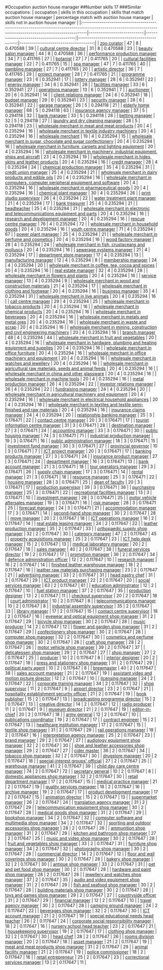 #Occupation auction house manager
##Number skills 17
###Similar occupations:
| occupation                                                                                                                                                    |   skills in this occupation |   skills that match auction house manager |   percentage match with auction house manager |   skills not in auction house manager |
|:--------------------------------------------------------------------------------------------------------------------------------------------------------------|----------------------------:|------------------------------------------:|----------------------------------------------:|--------------------------------------:|
| [zoo curator](zoo_curator.md)                                                                                                                                 |                          47 |                                         8 |                                      0.470588 |                                    39 |
| [cultural centre director](cultural_centre_director.md)                                                                                                       |                          31 |                                         8 |                                      0.470588 |                                    23 |
| [beauty salon manager](beauty_salon_manager.md)                                                                                                               |                          44 |                                         8 |                                      0.470588 |                                    36 |
| [performance production manager](performance_production_manager.md)                                                                                           |                          34 |                                         7 |                                      0.411765 |                                    27 |
| [botanist](botanist.md)                                                                                                                                       |                          27 |                                         7 |                                      0.411765 |                                    20 |
| [cultural facilities manager](cultural_facilities_manager.md)                                                                                                 |                          22 |                                         7 |                                      0.411765 |                                    15 |
| [spa manager](spa_manager.md)                                                                                                                                 |                          47 |                                         7 |                                      0.411765 |                                    40 |
| [gambling manager](gambling_manager.md)                                                                                                                       |                          27 |                                         7 |                                      0.411765 |                                    20 |
| [artistic director](artistic_director.md)                                                                                                                     |                          36 |                                         7 |                                      0.411765 |                                    29 |
| [project manager](project_manager.md)                                                                                                                         |                          28 |                                         7 |                                      0.411765 |                                    21 |
| [programme manager](programme_manager.md)                                                                                                                     |                          23 |                                         6 |                                      0.352941 |                                    17 |
| [lottery manager](lottery_manager.md)                                                                                                                         |                          28 |                                         6 |                                      0.352941 |                                    22 |
| [energy manager](energy_manager.md)                                                                                                                           |                          34 |                                         6 |                                      0.352941 |                                    28 |
| [facilities manager](facilities_manager.md)                                                                                                                   |                          33 |                                         6 |                                      0.352941 |                                    27 |
| [operations manager](operations_manager.md)                                                                                                                   |                          13 |                                         6 |                                      0.352941 |                                     7 |
| [auctioneer](auctioneer.md)                                                                                                                                   |                          20 |                                         6 |                                      0.352941 |                                    14 |
| [client relations manager](client_relations_manager.md)                                                                                                       |                          24 |                                         6 |                                      0.352941 |                                    18 |
| [budget manager](budget_manager.md)                                                                                                                           |                          29 |                                         6 |                                      0.352941 |                                    23 |
| [security manager](security_manager.md)                                                                                                                       |                          28 |                                         6 |                                      0.352941 |                                    22 |
| [garage manager](garage_manager.md)                                                                                                                           |                          26 |                                         5 |                                      0.294118 |                                    21 |
| [elderly home manager](elderly_home_manager.md)                                                                                                               |                          68 |                                         5 |                                      0.294118 |                                    63 |
| [insurance agency manager](insurance_agency_manager.md)                                                                                                       |                          37 |                                         5 |                                      0.294118 |                                    32 |
| [bank manager](bank_manager.md)                                                                                                                               |                          33 |                                         5 |                                      0.294118 |                                    28 |
| [betting manager](betting_manager.md)                                                                                                                         |                          32 |                                         5 |                                      0.294118 |                                    27 |
| [laundry and dry cleaning manager](laundry_and_dry_cleaning_manager.md)                                                                                       |                          28 |                                         5 |                                      0.294118 |                                    23 |
| [wholesale merchant in meat and meat products](wholesale_merchant_in_meat_and_meat_products.md)                                                               |                          20 |                                         4 |                                      0.235294 |                                    16 |
| [wholesale merchant in textile industry machinery](wholesale_merchant_in_textile_industry_machinery.md)                                                       |                          20 |                                         4 |                                      0.235294 |                                    16 |
| [wholesale merchant](wholesale_merchant.md)                                                                                                                   |                          19 |                                         4 |                                      0.235294 |                                    15 |
| [wholesale merchant in sugar, chocolate and sugar confectionery](wholesale_merchant_in_sugar,_chocolate_and_sugar_confectionery.md)                           |                          20 |                                         4 |                                      0.235294 |                                    16 |
| [wholesale merchant in furniture, carpets and lighting equipment](wholesale_merchant_in_furniture,_carpets_and_lighting_equipment.md)                         |                          20 |                                         4 |                                      0.235294 |                                    16 |
| [wholesale merchant in machinery, industrial equipment, ships and aircraft](wholesale_merchant_in_machinery,_industrial_equipment,_ships_and_aircraft.md)     |                          23 |                                         4 |                                      0.235294 |                                    19 |
| [wholesale merchant in hides, skins and leather products](wholesale_merchant_in_hides,_skins_and_leather_products.md)                                         |                          20 |                                         4 |                                      0.235294 |                                    16 |
| [credit manager](credit_manager.md)                                                                                                                           |                          28 |                                         4 |                                      0.235294 |                                    24 |
| [chemical production manager](chemical_production_manager.md)                                                                                                 |                          35 |                                         4 |                                      0.235294 |                                    31 |
| [credit union manager](credit_union_manager.md)                                                                                                               |                          25 |                                         4 |                                      0.235294 |                                    21 |
| [wholesale merchant in dairy products and edible oils](wholesale_merchant_in_dairy_products_and_edible_oils.md)                                               |                          20 |                                         4 |                                      0.235294 |                                    16 |
| [wholesale merchant in computers, computer peripheral equipment and software](wholesale_merchant_in_computers,_computer_peripheral_equipment_and_software.md) |                          20 |                                         4 |                                      0.235294 |                                    16 |
| [wholesale merchant in pharmaceutical goods](wholesale_merchant_in_pharmaceutical_goods.md)                                                                   |                          20 |                                         4 |                                      0.235294 |                                    16 |
| [chemical plant manager](chemical_plant_manager.md)                                                                                                           |                          30 |                                         4 |                                      0.235294 |                                    26 |
| [print studio supervisor](print_studio_supervisor.md)                                                                                                         |                          26 |                                         4 |                                      0.235294 |                                    22 |
| [water treatment plant manager](water_treatment_plant_manager.md)                                                                                             |                          21 |                                         4 |                                      0.235294 |                                    17 |
| [bank treasurer](bank_treasurer.md)                                                                                                                           |                          25 |                                         4 |                                      0.235294 |                                    21 |
| [headteacher](headteacher.md)                                                                                                                                 |                          25 |                                         4 |                                      0.235294 |                                    21 |
| [wholesale merchant in electronic and telecommunications equipment and parts](wholesale_merchant_in_electronic_and_telecommunications_equipment_and_parts.md) |                          20 |                                         4 |                                      0.235294 |                                    16 |
| [research and development manager](research_and_development_manager.md)                                                                                       |                          20 |                                         4 |                                      0.235294 |                                    16 |
| [rescue centre manager](rescue_centre_manager.md)                                                                                                             |                          76 |                                         4 |                                      0.235294 |                                    72 |
| [wholesale merchant in household goods](wholesale_merchant_in_household_goods.md)                                                                             |                          20 |                                         4 |                                      0.235294 |                                    16 |
| [youth centre manager](youth_centre_manager.md)                                                                                                               |                          71 |                                         4 |                                      0.235294 |                                    67 |
| [power plant manager](power_plant_manager.md)                                                                                                                 |                          25 |                                         4 |                                      0.235294 |                                    21 |
| [wholesale merchant in perfume and cosmetics](wholesale_merchant_in_perfume_and_cosmetics.md)                                                                 |                          20 |                                         4 |                                      0.235294 |                                    16 |
| [wood factory manager](wood_factory_manager.md)                                                                                                               |                          28 |                                         4 |                                      0.235294 |                                    24 |
| [wholesale merchant in fish, crustaceans and molluscs](wholesale_merchant_in_fish,_crustaceans_and_molluscs.md)                                               |                          20 |                                         4 |                                      0.235294 |                                    16 |
| [sewerage systems manager](sewerage_systems_manager.md)                                                                                                       |                          21 |                                         4 |                                      0.235294 |                                    17 |
| [department store manager](department_store_manager.md)                                                                                                       |                          17 |                                         4 |                                      0.235294 |                                    13 |
| [manufacturing manager](manufacturing_manager.md)                                                                                                             |                          12 |                                         4 |                                      0.235294 |                                     8 |
| [membership manager](membership_manager.md)                                                                                                                   |                          24 |                                         4 |                                      0.235294 |                                    20 |
| [wholesale merchant in coffee, tea, cocoa and spices](wholesale_merchant_in_coffee,_tea,_cocoa_and_spices.md)                                                 |                          20 |                                         4 |                                      0.235294 |                                    16 |
| [real estate manager](real_estate_manager.md)                                                                                                                 |                          32 |                                         4 |                                      0.235294 |                                    28 |
| [wholesale merchant in flowers and plants](wholesale_merchant_in_flowers_and_plants.md)                                                                       |                          20 |                                         4 |                                      0.235294 |                                    16 |
| [service manager](service_manager.md)                                                                                                                         |                          13 |                                         4 |                                      0.235294 |                                     9 |
| [wholesale merchant in wood and construction materials](wholesale_merchant_in_wood_and_construction_materials.md)                                             |                          21 |                                         4 |                                      0.235294 |                                    17 |
| [wholesale merchant in clothing and footwear](wholesale_merchant_in_clothing_and_footwear.md)                                                                 |                          20 |                                         4 |                                      0.235294 |                                    16 |
| [business manager](business_manager.md)                                                                                                                       |                          35 |                                         4 |                                      0.235294 |                                    31 |
| [wholesale merchant in live animals](wholesale_merchant_in_live_animals.md)                                                                                   |                          20 |                                         4 |                                      0.235294 |                                    16 |
| [call centre manager](call_centre_manager.md)                                                                                                                 |                          29 |                                         4 |                                      0.235294 |                                    25 |
| [wholesale merchant in tobacco products](wholesale_merchant_in_tobacco_products.md)                                                                           |                          20 |                                         4 |                                      0.235294 |                                    16 |
| [wholesale merchant in chemical products](wholesale_merchant_in_chemical_products.md)                                                                         |                          20 |                                         4 |                                      0.235294 |                                    16 |
| [wholesale merchant in beverages](wholesale_merchant_in_beverages.md)                                                                                         |                          20 |                                         4 |                                      0.235294 |                                    16 |
| [wholesale merchant in metals and metal ores](wholesale_merchant_in_metals_and_metal_ores.md)                                                                 |                          20 |                                         4 |                                      0.235294 |                                    16 |
| [wholesale merchant in waste and scrap](wholesale_merchant_in_waste_and_scrap.md)                                                                             |                          20 |                                         4 |                                      0.235294 |                                    16 |
| [wholesale merchant in mining, construction and civil engineering machinery](wholesale_merchant_in_mining,_construction_and_civil_engineering_machinery.md)   |                          20 |                                         4 |                                      0.235294 |                                    16 |
| [branch manager](branch_manager.md)                                                                                                                           |                          48 |                                         4 |                                      0.235294 |                                    44 |
| [wholesale merchant in fruit and vegetables](wholesale_merchant_in_fruit_and_vegetables.md)                                                                   |                          20 |                                         4 |                                      0.235294 |                                    16 |
| [wholesale merchant in hardware, plumbing and heating equipment and supplies](wholesale_merchant_in_hardware,_plumbing_and_heating_equipment_and_supplies.md) |                          20 |                                         4 |                                      0.235294 |                                    16 |
| [wholesale merchant in office furniture](wholesale_merchant_in_office_furniture.md)                                                                           |                          20 |                                         4 |                                      0.235294 |                                    16 |
| [wholesale merchant in office machinery and equipment](wholesale_merchant_in_office_machinery_and_equipment.md)                                               |                          20 |                                         4 |                                      0.235294 |                                    16 |
| [wholesale merchant in watches and jewellery](wholesale_merchant_in_watches_and_jewellery.md)                                                                 |                          20 |                                         4 |                                      0.235294 |                                    16 |
| [wholesale merchant in agricultural raw materials, seeds and animal feeds](wholesale_merchant_in_agricultural_raw_materials,_seeds_and_animal_feeds.md)       |                          20 |                                         4 |                                      0.235294 |                                    16 |
| [wholesale merchant in china and other glassware](wholesale_merchant_in_china_and_other_glassware.md)                                                         |                          20 |                                         4 |                                      0.235294 |                                    16 |
| [wholesale merchant in machine tools](wholesale_merchant_in_machine_tools.md)                                                                                 |                          20 |                                         4 |                                      0.235294 |                                    16 |
| [metal production manager](metal_production_manager.md)                                                                                                       |                          26 |                                         4 |                                      0.235294 |                                    22 |
| [investor relations manager](investor_relations_manager.md)                                                                                                   |                          26 |                                         4 |                                      0.235294 |                                    22 |
| [fundraising manager](fundraising_manager.md)                                                                                                                 |                          24 |                                         4 |                                      0.235294 |                                    20 |
| [wholesale merchant in agricultural machinery and equipment](wholesale_merchant_in_agricultural_machinery_and_equipment.md)                                   |                          20 |                                         4 |                                      0.235294 |                                    16 |
| [wholesale merchant in electrical household appliances](wholesale_merchant_in_electrical_household_appliances.md)                                             |                          20 |                                         4 |                                      0.235294 |                                    16 |
| [wholesale merchant in textiles and textile semi-finished and raw materials](wholesale_merchant_in_textiles_and_textile_semi-finished_and_raw_materials.md)   |                          20 |                                         4 |                                      0.235294 |                                    16 |
| [insurance claims manager](insurance_claims_manager.md)                                                                                                       |                          24 |                                         4 |                                      0.235294 |                                    20 |
| [relationship banking manager](relationship_banking_manager.md)                                                                                               |                          25 |                                         3 |                                      0.176471 |                                    22 |
| [contact centre manager](contact_centre_manager.md)                                                                                                           |                          20 |                                         3 |                                      0.176471 |                                    17 |
| [tourist information centre manager](tourist_information_centre_manager.md)                                                                                   |                          31 |                                         3 |                                      0.176471 |                                    28 |
| [destination manager](destination_manager.md)                                                                                                                 |                          27 |                                         3 |                                      0.176471 |                                    24 |
| [accounting manager](accounting_manager.md)                                                                                                                   |                          33 |                                         3 |                                      0.176471 |                                    30 |
| [public housing manager](public_housing_manager.md)                                                                                                           |                          74 |                                         3 |                                      0.176471 |                                    71 |
| [industrial production manager](industrial_production_manager.md)                                                                                             |                          19 |                                         3 |                                      0.176471 |                                    16 |
| [public administration manager](public_administration_manager.md)                                                                                             |                          18 |                                         3 |                                      0.176471 |                                    15 |
| [investment fund manager](investment_fund_manager.md)                                                                                                         |                          30 |                                         3 |                                      0.176471 |                                    27 |
| [provincial governor](provincial_governor.md)                                                                                                                 |                          10 |                                         3 |                                      0.176471 |                                     7 |
| [ICT project manager](ICT_project_manager.md)                                                                                                                 |                          20 |                                         3 |                                      0.176471 |                                    17 |
| [banking products manager](banking_products_manager.md)                                                                                                       |                          27 |                                         3 |                                      0.176471 |                                    24 |
| [insurance product manager](insurance_product_manager.md)                                                                                                     |                          27 |                                         3 |                                      0.176471 |                                    24 |
| [department manager](department_manager.md)                                                                                                                   |                          16 |                                         3 |                                      0.176471 |                                    13 |
| [bank account manager](bank_account_manager.md)                                                                                                               |                          21 |                                         3 |                                      0.176471 |                                    18 |
| [tour operators manager](tour_operators_manager.md)                                                                                                           |                          29 |                                         3 |                                      0.176471 |                                    26 |
| [supply chain manager](supply_chain_manager.md)                                                                                                               |                          17 |                                         3 |                                      0.176471 |                                    14 |
| [rental manager](rental_manager.md)                                                                                                                           |                          21 |                                         3 |                                      0.176471 |                                    18 |
| [resource manager](resource_manager.md)                                                                                                                       |                          25 |                                         3 |                                      0.176471 |                                    22 |
| [housing manager](housing_manager.md)                                                                                                                         |                          28 |                                         3 |                                      0.176471 |                                    25 |
| [dean of faculty](dean_of_faculty.md)                                                                                                                         |                          20 |                                         3 |                                      0.176471 |                                    17 |
| [production supervisor](production_supervisor.md)                                                                                                             |                          39 |                                         3 |                                      0.176471 |                                    36 |
| [purchasing manager](purchasing_manager.md)                                                                                                                   |                          25 |                                         3 |                                      0.176471 |                                    22 |
| [recreational facilities manager](recreational_facilities_manager.md)                                                                                         |                          13 |                                         3 |                                      0.176471 |                                    10 |
| [investment manager](investment_manager.md)                                                                                                                   |                          28 |                                         3 |                                      0.176471 |                                    25 |
| [motor vehicle aftersales manager](motor_vehicle_aftersales_manager.md)                                                                                       |                          19 |                                         3 |                                      0.176471 |                                    16 |
| [risk manager](risk_manager.md)                                                                                                                               |                          28 |                                         3 |                                      0.176471 |                                    25 |
| [forecast manager](forecast_manager.md)                                                                                                                       |                          24 |                                         3 |                                      0.176471 |                                    21 |
| [accommodation manager](accommodation_manager.md)                                                                                                             |                          17 |                                         3 |                                      0.176471 |                                    14 |
| [second-hand shop manager](second-hand_shop_manager.md)                                                                                                       |                          30 |                                         2 |                                      0.117647 |                                    28 |
| [move manager](move_manager.md)                                                                                                                               |                          20 |                                         2 |                                      0.117647 |                                    18 |
| [ICT operations manager](ICT_operations_manager.md)                                                                                                           |                          16 |                                         2 |                                      0.117647 |                                    14 |
| [real estate leasing manager](real_estate_leasing_manager.md)                                                                                                 |                          24 |                                         2 |                                      0.117647 |                                    22 |
| [leather production manager](leather_production_manager.md)                                                                                                   |                          35 |                                         2 |                                      0.117647 |                                    33 |
| [orthopaedic supply shop manager](orthopaedic_supply_shop_manager.md)                                                                                         |                          32 |                                         2 |                                      0.117647 |                                    30 |
| [category manager](category_manager.md)                                                                                                                       |                          47 |                                         2 |                                      0.117647 |                                    45 |
| [property acquisitions manager](property_acquisitions_manager.md)                                                                                             |                          25 |                                         2 |                                      0.117647 |                                    23 |
| [ICT help desk manager](ICT_help_desk_manager.md)                                                                                                             |                          15 |                                         2 |                                      0.117647 |                                    13 |
| [medical laboratory manager](medical_laboratory_manager.md)                                                                                                   |                          20 |                                         2 |                                      0.117647 |                                    18 |
| [sales manager](sales_manager.md)                                                                                                                             |                          40 |                                         2 |                                      0.117647 |                                    38 |
| [funeral services director](funeral_services_director.md)                                                                                                     |                          19 |                                         2 |                                      0.117647 |                                    17 |
| [promotion manager](promotion_manager.md)                                                                                                                     |                          36 |                                         2 |                                      0.117647 |                                    34 |
| [defence administration officer](defence_administration_officer.md)                                                                                           |                          12 |                                         2 |                                      0.117647 |                                    10 |
| [research manager](research_manager.md)                                                                                                                       |                          16 |                                         2 |                                      0.117647 |                                    14 |
| [finished leather warehouse manager](finished_leather_warehouse_manager.md)                                                                                   |                          18 |                                         2 |                                      0.117647 |                                    16 |
| [leather raw materials purchasing manager](leather_raw_materials_purchasing_manager.md)                                                                       |                          23 |                                         2 |                                      0.117647 |                                    21 |
| [advertising manager](advertising_manager.md)                                                                                                                 |                          33 |                                         2 |                                      0.117647 |                                    31 |
| [head pastry chef](head_pastry_chef.md)                                                                                                                       |                          31 |                                         2 |                                      0.117647 |                                    29 |
| [ICT product manager](ICT_product_manager.md)                                                                                                                 |                          22 |                                         2 |                                      0.117647 |                                    20 |
| [social services manager](social_services_manager.md)                                                                                                         |                          63 |                                         2 |                                      0.117647 |                                    61 |
| [education administrator](education_administrator.md)                                                                                                         |                          12 |                                         2 |                                      0.117647 |                                    10 |
| [fuel station manager](fuel_station_manager.md)                                                                                                               |                          37 |                                         2 |                                      0.117647 |                                    35 |
| [production designer](production_designer.md)                                                                                                                 |                          13 |                                         2 |                                      0.117647 |                                    11 |
| [checkout supervisor](checkout_supervisor.md)                                                                                                                 |                          20 |                                         2 |                                      0.117647 |                                    18 |
| [court administrator](court_administrator.md)                                                                                                                 |                          10 |                                         2 |                                      0.117647 |                                     8 |
| [telecommunications manager](telecommunications_manager.md)                                                                                                   |                          10 |                                         2 |                                      0.117647 |                                     8 |
| [industrial assembly supervisor](industrial_assembly_supervisor.md)                                                                                           |                          35 |                                         2 |                                      0.117647 |                                    33 |
| [library manager](library_manager.md)                                                                                                                         |                          17 |                                         2 |                                      0.117647 |                                    15 |
| [contact centre supervisor](contact_centre_supervisor.md)                                                                                                     |                          18 |                                         2 |                                      0.117647 |                                    16 |
| [eyewear and optical equipment shop manager](eyewear_and_optical_equipment_shop_manager.md)                                                                   |                          31 |                                         2 |                                      0.117647 |                                    29 |
| [bicycle shop manager](bicycle_shop_manager.md)                                                                                                               |                          30 |                                         2 |                                      0.117647 |                                    28 |
| [music producer](music_producer.md)                                                                                                                           |                          14 |                                         2 |                                      0.117647 |                                    12 |
| [flower and garden shop manager](flower_and_garden_shop_manager.md)                                                                                           |                          31 |                                         2 |                                      0.117647 |                                    29 |
| [confectionery shop manager](confectionery_shop_manager.md)                                                                                                   |                          30 |                                         2 |                                      0.117647 |                                    28 |
| [computer shop manager](computer_shop_manager.md)                                                                                                             |                          32 |                                         2 |                                      0.117647 |                                    30 |
| [cosmetics and perfume shop manager](cosmetics_and_perfume_shop_manager.md)                                                                                   |                          30 |                                         2 |                                      0.117647 |                                    28 |
| [craft shop manager](craft_shop_manager.md)                                                                                                                   |                          28 |                                         2 |                                      0.117647 |                                    26 |
| [motor vehicle shop manager](motor_vehicle_shop_manager.md)                                                                                                   |                          39 |                                         2 |                                      0.117647 |                                    37 |
| [delicatessen shop manager](delicatessen_shop_manager.md)                                                                                                     |                          29 |                                         2 |                                      0.117647 |                                    27 |
| [shop manager](shop_manager.md)                                                                                                                               |                          27 |                                         2 |                                      0.117647 |                                    25 |
| [producer](producer.md)                                                                                                                                       |                          10 |                                         2 |                                      0.117647 |                                     8 |
| [interior designer](interior_designer.md)                                                                                                                     |                          20 |                                         2 |                                      0.117647 |                                    18 |
| [press and stationery shop manager](press_and_stationery_shop_manager.md)                                                                                     |                          31 |                                         2 |                                      0.117647 |                                    29 |
| [political party agent](political_party_agent.md)                                                                                                             |                          10 |                                         2 |                                      0.117647 |                                     8 |
| [brewmaster](brewmaster.md)                                                                                                                                   |                          40 |                                         2 |                                      0.117647 |                                    38 |
| [sales account manager](sales_account_manager.md)                                                                                                             |                          21 |                                         2 |                                      0.117647 |                                    19 |
| [assistant video and motion picture director](assistant_video_and_motion_picture_director.md)                                                                 |                          12 |                                         2 |                                      0.117647 |                                    10 |
| [licensing manager](licensing_manager.md)                                                                                                                     |                          24 |                                         2 |                                      0.117647 |                                    22 |
| [corporate training manager](corporate_training_manager.md)                                                                                                   |                          34 |                                         2 |                                      0.117647 |                                    32 |
| [shop supervisor](shop_supervisor.md)                                                                                                                         |                          11 |                                         2 |                                      0.117647 |                                     9 |
| [airport director](airport_director.md)                                                                                                                       |                          23 |                                         2 |                                      0.117647 |                                    21 |
| [hospitality establishment security officer](hospitality_establishment_security_officer.md)                                                                   |                          21 |                                         2 |                                      0.117647 |                                    19 |
| [book publisher](book_publisher.md)                                                                                                                           |                          15 |                                         2 |                                      0.117647 |                                    13 |
| [broadcasting programme director](broadcasting_programme_director.md)                                                                                         |                          15 |                                         2 |                                      0.117647 |                                    13 |
| [creative director](creative_director.md)                                                                                                                     |                          14 |                                         2 |                                      0.117647 |                                    12 |
| [radio producer](radio_producer.md)                                                                                                                           |                          11 |                                         2 |                                      0.117647 |                                     9 |
| [museum director](museum_director.md)                                                                                                                         |                          21 |                                         2 |                                      0.117647 |                                    19 |
| [editor-in-chief](editor-in-chief.md)                                                                                                                         |                          20 |                                         2 |                                      0.117647 |                                    18 |
| [army general](army_general.md)                                                                                                                               |                          12 |                                         2 |                                      0.117647 |                                    10 |
| [publications coordinator](publications_coordinator.md)                                                                                                       |                          19 |                                         2 |                                      0.117647 |                                    17 |
| [contract engineer](contract_engineer.md)                                                                                                                     |                          15 |                                         2 |                                      0.117647 |                                    13 |
| [healthcare institution manager](healthcare_institution_manager.md)                                                                                           |                          17 |                                         2 |                                      0.117647 |                                    15 |
| [textile shop manager](textile_shop_manager.md)                                                                                                               |                          31 |                                         2 |                                      0.117647 |                                    29 |
| [rail operations manager](rail_operations_manager.md)                                                                                                         |                          18 |                                         2 |                                      0.117647 |                                    16 |
| [interpretation agency manager](interpretation_agency_manager.md)                                                                                             |                          25 |                                         2 |                                      0.117647 |                                    23 |
| [brand manager](brand_manager.md)                                                                                                                             |                          29 |                                         2 |                                      0.117647 |                                    27 |
| [audiology equipment shop manager](audiology_equipment_shop_manager.md)                                                                                       |                          32 |                                         2 |                                      0.117647 |                                    30 |
| [shoe and leather accessories shop manager](shoe_and_leather_accessories_shop_manager.md)                                                                     |                          29 |                                         2 |                                      0.117647 |                                    27 |
| [cider master](cider_master.md)                                                                                                                               |                          36 |                                         2 |                                      0.117647 |                                    34 |
| [tobacco shop manager](tobacco_shop_manager.md)                                                                                                               |                          32 |                                         2 |                                      0.117647 |                                    30 |
| [drugstore manager](drugstore_manager.md)                                                                                                                     |                          20 |                                         2 |                                      0.117647 |                                    18 |
| [special-interest groups' official](special-interest_groups'_official.md)                                                                                     |                          27 |                                         2 |                                      0.117647 |                                    25 |
| [warehouse manager](warehouse_manager.md)                                                                                                                     |                          41 |                                         2 |                                      0.117647 |                                    39 |
| [child day care centre manager](child_day_care_centre_manager.md)                                                                                             |                          74 |                                         2 |                                      0.117647 |                                    72 |
| [secretary general](secretary_general.md)                                                                                                                     |                          10 |                                         2 |                                      0.117647 |                                     8 |
| [domestic appliances shop manager](domestic_appliances_shop_manager.md)                                                                                       |                          32 |                                         2 |                                      0.117647 |                                    30 |
| [retail department manager](retail_department_manager.md)                                                                                                     |                          17 |                                         2 |                                      0.117647 |                                    15 |
| [medical practice manager](medical_practice_manager.md)                                                                                                       |                          21 |                                         2 |                                      0.117647 |                                    19 |
| [quality services manager](quality_services_manager.md)                                                                                                       |                          18 |                                         2 |                                      0.117647 |                                    16 |
| [archive manager](archive_manager.md)                                                                                                                         |                          19 |                                         2 |                                      0.117647 |                                    17 |
| [product development manager](product_development_manager.md)                                                                                                 |                          17 |                                         2 |                                      0.117647 |                                    15 |
| [animation director](animation_director.md)                                                                                                                   |                          15 |                                         2 |                                      0.117647 |                                    13 |
| [supermarket manager](supermarket_manager.md)                                                                                                                 |                          26 |                                         2 |                                      0.117647 |                                    24 |
| [translation agency manager](translation_agency_manager.md)                                                                                                   |                          31 |                                         2 |                                      0.117647 |                                    29 |
| [telecommunication equipment shop manager](telecommunication_equipment_shop_manager.md)                                                                       |                          30 |                                         2 |                                      0.117647 |                                    28 |
| [medical goods shop manager](medical_goods_shop_manager.md)                                                                                                   |                          31 |                                         2 |                                      0.117647 |                                    29 |
| [bookshop manager](bookshop_manager.md)                                                                                                                       |                          34 |                                         2 |                                      0.117647 |                                    32 |
| [computer software and multimedia shop manager](computer_software_and_multimedia_shop_manager.md)                                                             |                          34 |                                         2 |                                      0.117647 |                                    32 |
| [sporting and outdoor accessories shop manager](sporting_and_outdoor_accessories_shop_manager.md)                                                             |                          28 |                                         2 |                                      0.117647 |                                    26 |
| [ammunition shop manager](ammunition_shop_manager.md)                                                                                                         |                          31 |                                         2 |                                      0.117647 |                                    29 |
| [kitchen and bathroom shop manager](kitchen_and_bathroom_shop_manager.md)                                                                                     |                          27 |                                         2 |                                      0.117647 |                                    25 |
| [music and video shop manager](music_and_video_shop_manager.md)                                                                                               |                          30 |                                         2 |                                      0.117647 |                                    28 |
| [fruit and vegetables shop manager](fruit_and_vegetables_shop_manager.md)                                                                                     |                          33 |                                         2 |                                      0.117647 |                                    31 |
| [furniture shop manager](furniture_shop_manager.md)                                                                                                           |                          34 |                                         2 |                                      0.117647 |                                    32 |
| [photography shop manager](photography_shop_manager.md)                                                                                                       |                          30 |                                         2 |                                      0.117647 |                                    28 |
| [commercial director](commercial_director.md)                                                                                                                 |                          14 |                                         2 |                                      0.117647 |                                    12 |
| [floor and wall coverings shop manager](floor_and_wall_coverings_shop_manager.md)                                                                             |                          30 |                                         2 |                                      0.117647 |                                    28 |
| [bakery shop manager](bakery_shop_manager.md)                                                                                                                 |                          32 |                                         2 |                                      0.117647 |                                    30 |
| [antique shop manager](antique_shop_manager.md)                                                                                                               |                          33 |                                         2 |                                      0.117647 |                                    31 |
| [pet and pet food shop manager](pet_and_pet_food_shop_manager.md)                                                                                             |                          30 |                                         2 |                                      0.117647 |                                    28 |
| [hardware and paint shop manager](hardware_and_paint_shop_manager.md)                                                                                         |                          28 |                                         2 |                                      0.117647 |                                    26 |
| [jewellery and watches shop manager](jewellery_and_watches_shop_manager.md)                                                                                   |                          37 |                                         2 |                                      0.117647 |                                    35 |
| [audio and video equipment shop manager](audio_and_video_equipment_shop_manager.md)                                                                           |                          31 |                                         2 |                                      0.117647 |                                    29 |
| [fish and seafood shop manager](fish_and_seafood_shop_manager.md)                                                                                             |                          30 |                                         2 |                                      0.117647 |                                    28 |
| [building materials shop manager](building_materials_shop_manager.md)                                                                                         |                          30 |                                         2 |                                      0.117647 |                                    28 |
| [toys and games shop manager](toys_and_games_shop_manager.md)                                                                                                 |                          29 |                                         2 |                                      0.117647 |                                    27 |
| [countryside officer](countryside_officer.md)                                                                                                                 |                          31 |                                         2 |                                      0.117647 |                                    29 |
| [financial manager](financial_manager.md)                                                                                                                     |                          12 |                                         2 |                                      0.117647 |                                    10 |
| [travel agency manager](travel_agency_manager.md)                                                                                                             |                          30 |                                         2 |                                      0.117647 |                                    28 |
| [camping ground manager](camping_ground_manager.md)                                                                                                           |                          24 |                                         2 |                                      0.117647 |                                    22 |
| [beverages shop manager](beverages_shop_manager.md)                                                                                                           |                          32 |                                         2 |                                      0.117647 |                                    30 |
| [ICT account manager](ICT_account_manager.md)                                                                                                                 |                          21 |                                         2 |                                      0.117647 |                                    19 |
| [special educational needs head teacher](special_educational_needs_head_teacher.md)                                                                           |                          26 |                                         2 |                                      0.117647 |                                    24 |
| [corporate social responsibility manager](corporate_social_responsibility_manager.md)                                                                         |                          18 |                                         2 |                                      0.117647 |                                    16 |
| [nursery school head teacher](nursery_school_head_teacher.md)                                                                                                 |                          23 |                                         2 |                                      0.117647 |                                    21 |
| [housekeeping supervisor](housekeeping_supervisor.md)                                                                                                         |                          19 |                                         2 |                                      0.117647 |                                    17 |
| [clothing shop manager](clothing_shop_manager.md)                                                                                                             |                          32 |                                         2 |                                      0.117647 |                                    30 |
| [head chef](head_chef.md)                                                                                                                                     |                          28 |                                         2 |                                      0.117647 |                                    26 |
| [rooms division manager](rooms_division_manager.md)                                                                                                           |                          20 |                                         2 |                                      0.117647 |                                    18 |
| [asset manager](asset_manager.md)                                                                                                                             |                          21 |                                         2 |                                      0.117647 |                                    19 |
| [meat and meat products shop manager](meat_and_meat_products_shop_manager.md)                                                                                 |                          31 |                                         2 |                                      0.117647 |                                    29 |
| [animal facility manager](animal_facility_manager.md)                                                                                                         |                          21 |                                         2 |                                      0.117647 |                                    19 |
| [police commissioner](police_commissioner.md)                                                                                                                 |                          18 |                                         2 |                                      0.117647 |                                    16 |
| [retail entrepreneur](retail_entrepreneur.md)                                                                                                                 |                          25 |                                         2 |                                      0.117647 |                                    23 |
| [correctional services manager](correctional_services_manager.md)                                                                                             |                          13 |                                         2 |                                      0.117647 |                                    11 |
